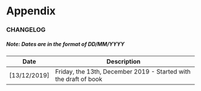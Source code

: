 # Appendix

### CHANGELOG

##### Note: Dates are in the format of DD/MM/YYYY

Date | Description 
--- | ---
[13/12/2019] | Friday, the 13th, December 2019 - Started with the draft of book